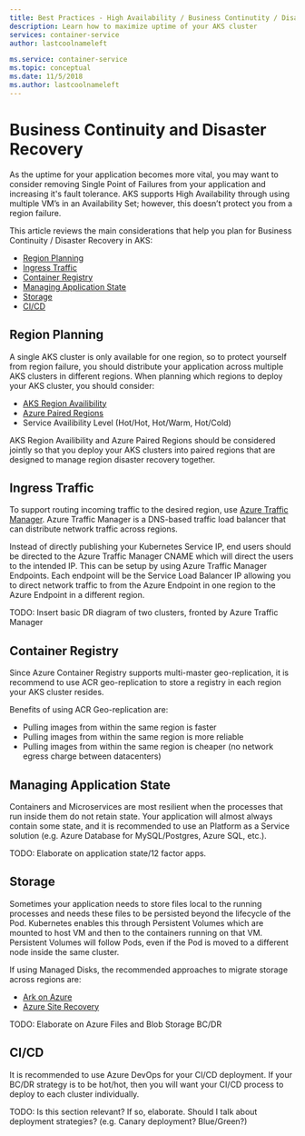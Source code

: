 ```yaml
---
title: Best Practices - High Availability / Business Continutity / Disaster Recovery (AKS)
description: Learn how to maximize uptime of your AKS cluster
services: container-service
author: lastcoolnameleft

ms.service: container-service
ms.topic: conceptual
ms.date: 11/5/2018
ms.author: lastcoolnameleft
---
```

# Business Continuity and Disaster Recovery

As the uptime for your application becomes more vital, you may want to consider removing Single Point of Failures from your application and increasing it's fault tolerance.  AKS supports High Availability through using multiple VM’s in an Availability Set; however, this doesn’t protect you from a region failure.

This article reviews the main considerations that help you plan for Business Continuity / Disaster Recovery in AKS:

* [Region Planning](#region-planning)
* [Ingress Traffic](#ingress-traffic)
* [Container Registry](#container-registry)
* [Managing Application State](#managing-application-state)
* [Storage](#storage)
* [CI/CD](#ci-cd)

## Region Planning

A single AKS cluster is only available for one region, so to protect yourself from region failure, you should distribute your application across multiple AKS clusters in different regions.  When planning which regions to deploy your AKS cluster, you should consider:

* [AKS Region Availibility](https://docs.microsoft.com/en-us/azure/aks/container-service-quotas#region-availability)
* [Azure Paired Regions](https://docs.microsoft.com/en-us/azure/best-practices-availability-paired-regions)
* Service Availibility Level (Hot/Hot, Hot/Warm, Hot/Cold)

AKS Region Availibility and Azure Paired Regions should be considered jointly so that you deploy your AKS clusters into paired regions that are designed to manage region disaster recovery together.

## Ingress Traffic

To support routing incoming traffic to the desired region, use [Azure Traffic Manager](https://docs.microsoft.com/en-us/azure/traffic-manager/).  Azure Traffic Manager is a DNS-based traffic load balancer that can distribute network traffic across regions.

Instead of directly publishing your Kubernetes Service IP, end users should be directed to the Azure Traffic Manager CNAME which will direct the users to the intended IP.  This can be setup by using Azure Traffic Manager Endpoints.  Each endpoint will be the Service Load Balancer IP allowing you to direct network traffic to from the Azure Endpoint in one region to the Azure Endpoint in a different region.

TODO: Insert basic DR diagram of two clusters, fronted by Azure Traffic Manager

## Container Registry

Since Azure Container Registry supports multi-master geo-replication, it is recommend to use ACR geo-replication to store a registry in each region your AKS cluster resides.

Benefits of using ACR Geo-replication are:

* Pulling images from within the same region is faster
* Pulling images from within the same region is more reliable
* Pulling images from within the same region is cheaper (no network egress charge between datacenters)

## Managing Application State

Containers and Microservices are most resilient when the processes that run inside them do not retain state.  Your application will almost always contain some state, and it is recommended to use an Platform as a Service solution (e.g. Azure Database for MySQL/Postgres, Azure SQL, etc.).  

TODO: Elaborate on application state/12 factor apps.

## Storage

Sometimes your application needs to store files local to the running processes and needs these files to be persisted beyond the lifecycle of the Pod.  Kubernetes enables this through Persistent Volumes which are mounted to host VM and then to the containers running on that VM.  Persistent Volumes will follow Pods, even if the Pod is moved to a different node inside the same cluster.

If using Managed Disks, the recommended approaches to migrate storage across regions are:

* [Ark on Azure](https://github.com/heptio/ark/blob/master/docs/azure-config.md)
* [Azure Site Recovery](https://azure.microsoft.com/en-us/blog/asr-managed-disks-between-azure-regions/)

TODO:  Elaborate on Azure Files and Blob Storage BC/DR

## CI/CD

It is recommended to use Azure DevOps for your CI/CD deployment.  If your BC/DR strategy is to be hot/hot, then you will want your CI/CD process to deploy to each cluster individually.

TODO:  Is this section relevant?  If so, elaborate. Should I talk about deployment strategies?  (e.g. Canary deployment?  Blue/Green?)
